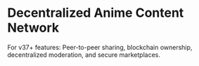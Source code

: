 # Decentralized Anime Content Network

For v37+ features: Peer-to-peer sharing, blockchain ownership, decentralized moderation, and secure marketplaces.
